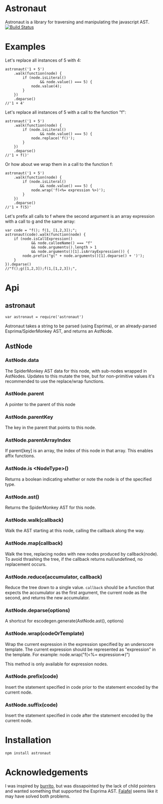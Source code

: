 # Astronaut 
Astronaut is a library for traversing and manipulating the javascript AST.
[![Build Status](https://travis-ci.org/giokincade/astronaut.svg?branch=master)](https://travis-ci.org/giokincade/astronaut)
# Examples
Let's replace all instances of 5 with 4:
```
astronaut('1 + 5')
    .walk(function(node) { 
        if (node.isLiteral() 
                && node.value() === 5) { 
            node.value(4);
        }
    })
    .deparse()
//'1 + 4'
```
Let's replace all instances of 5 with a call to the function "f":
```
astronaut('1 + 5')
    .walk(function(node) { 
        if (node.isLiteral() 
                && node.value() === 5) { 
            node.replace('f()');
        }
    })
    .deparse()
//'1 + f()'
```
Or how about we wrap them in a call to the function f:
```
astronaut('1 + 5')
    .walk(function(node) { 
        if (node.isLiteral() 
                && node.value() === 5) { 
            node.wrap('f(<%= expression %>)');
        }
    })
    .deparse()
//'1 + f(5)'
```
Let's prefix all calls to f where the second argument is an array expression with a call to g and the same array:
```
var code = "f(); f(1, [1,2,3]);";
astronaut(code).walk(function(node) {
    if (node.isCallExpression() 
            && node.calleeName() === "f"
            && node.arguments().length > 1
            && node.arguments()[1].isArrayExpression()) {
        node.prefix("g(" + node.arguments()[1].deparse() + ')');
    }
}).deparse()
//"f();g([1,2,3]);f(1,[1,2,3]);",
```


# Api
## astronaut
```
var astronaut = require('astronaut')
```
Astronaut takes a string to be parsed (using Esprima), or an already-parsed Esprima/SpiderMonkey AST, and returns
an AstNode.

## AstNode
### AstNode.data 
The SpiderMonkey AST data for this node, with sub-nodes wrapped in AstNodes. Updates to this mutate the tree, 
but for non-primitive values it's recommended to use the replace/wrap functions.
### AstNode.parent
A pointer to the parent of this node 
### AstNode.parentKey
The key in the parent that points to this node.
### AstNode.parentArrayIndex
If parent[key] is an array, the index of this node in that array. This enables affix functions. 
### AstNode.is &lt;NodeType&gt;()
Returns a boolean indicating whether or note the node is of the specified type. 
### AstNode.ast()
Returns the SpiderMonkey AST for this node.
### AstNode.walk(callback)
Walk the AST starting at this node, calling the callback along the way.
### AstNode.map(callback)
Walk the tree, replacing nodes with new nodes produced by callback(node). 
To avoid thrashing the tree, if the callback returns null/undefined, no replacement occurs. 
### AstNode.reduce(accumulator, callback)
Reduce the tree down to a single value. 
`callback` should be a function that expects the accumulator as the first argument, the current node as the second, and returns the new accumulator.
### AstNode.deparse(options)
A shortcut for escodegen.generate(AstNode.ast(), options) 
### AstNode.wrap(codeOrTemplate)
Wrap the current expression in the expression specified by an underscore template.
The current expression should be represented as "expression" in the template. For
example:
node.wrap("f(<%= expression=>)")

This method is only available for expression nodes.
### AstNode.prefix(code)
Insert the statement specified in code prior to the statement encoded by the current node. 
### AstNode.suffix(code)
Insert the statement specified in code after the statement encoded by the current node. 

# Installation 
```
npm install astronaut
```
# Acknowledgements 
I was inspired by [burrito](https://github.com/substack/node-burrito), but was dissapointed by the lack of child pointers and wanted something that supported the Esprima AST. 
[Falafel](https://github.com/substack/node-falafel) seems like it may have solved both problems.
